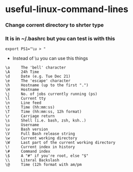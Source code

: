 # useful-linux-command-lines
### Change corrent directory to shrter type 
### It is in ~/.bashrc but you can test is with this
``` export PS1="\u > " ```
* Instead of \u you can use this things
```
\a     The 'bell' character
\A     24h Time
\d     Date (e.g. Tue Dec 21)
\e     The 'escape' character
\h     Hostname (up to the first ".")
\H     Hostname
\j     No. of jobs currently running (ps)
\l     Current tty
\n     Line feed
\t     Time (hh:mm:ss)
\T     Time (hh:mm:ss, 12h format)
\r     Carriage return
\s     Shell (i.e. bash, zsh, ksh..)
\u     Username
\v     Bash version
\V     Full Bash release string
\w     Current working directory
\W     Last part of the current working directory
\!     Current index in history
\#     Command index
\$     A "#" if you're root, else "$"
\\     Literal Backslash
\@     Time (12h format with am/pm
```
